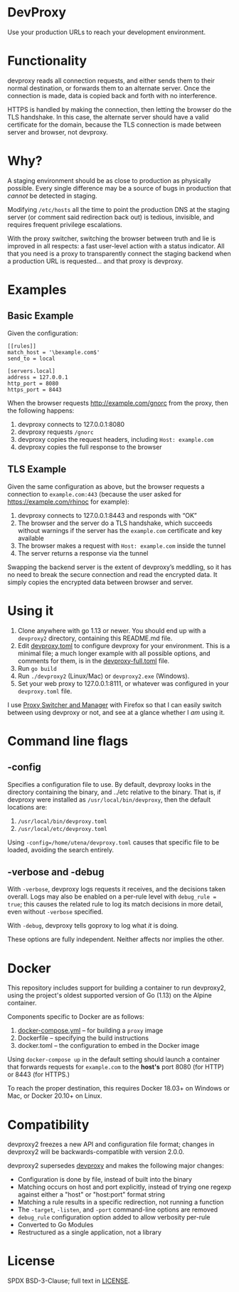 # DevProxy

Use your production URLs to reach your development environment.


# Functionality

devproxy reads all connection requests, and either sends them to their normal
destination, or forwards them to an alternate server. Once the connection is
made, data is copied back and forth with no interference.

HTTPS is handled by making the connection, then letting the browser do the TLS
handshake. In this case, the alternate server should have a valid certificate
for the domain, because the TLS connection is made between server and browser,
not devproxy.


# Why?

A staging environment should be as close to production as physically possible.
Every single difference may be a source of bugs in production that *cannot* be
detected in staging.

Modifying `/etc/hosts` all the time to point the production DNS at the staging
server (or comment said redirection back out) is tedious, invisible, and
requires frequent privilege escalations.

With the proxy switcher, switching the browser between truth and lie is improved
in all respects: a fast user-level action with a status indicator.  All that you
need is a proxy to transparently connect the staging backend when a production
URL is requested… and that proxy is devproxy.


# Examples

## Basic Example

Given the configuration:

    [[rules]]
    match_host = '\bexample.com$'
    send_to = local

    [servers.local]
    address = 127.0.0.1
    http_port = 8080
    https_port = 8443

When the browser requests http://example.com/gnorc from the proxy, then the
following happens:

1. devproxy connects to 127.0.0.1:8080
2. devproxy requests `/gnorc`
3. devproxy copies the request headers, including `Host: example.com`
4. devproxy copies the full response to the browser

## TLS Example

Given the same configuration as above, but the browser requests a connection
to `example.com:443` (because the user asked for https://example.com/rhinoc
for example):

1. devproxy connects to 127.0.0.1:8443 and responds with “OK”
2. The browser and the server do a TLS handshake, which succeeds without
   warnings if the server has the `example.com` certificate and key available
3. The browser makes a request with `Host: example.com` inside the tunnel
4. The server returns a response via the tunnel

Swapping the backend server is the extent of devproxy’s meddling, so it has no
need to break the secure connection and read the encrypted data. It simply
copies the encrypted data between browser and server.


# Using it

1. Clone anywhere with go 1.13 or newer.  You should end up with a
	`devproxy2` directory, containing this README.md file.
2. Edit [devproxy.toml](./devproxy.toml) to configure devproxy for your
    environment. This is a minimal file; a much longer example with all possible
    options, and comments for them, is in the
    [devproxy-full.toml](./devproxy-full.toml) file.
3. Run `go build`
4. Run `./devproxy2` (Linux/Mac) or `devproxy2.exe` (Windows).
5. Set your web proxy to 127.0.0.1:8111, or whatever was configured in your
    `devproxy.toml` file.

I use [Proxy Switcher and Manager](https://addons.mozilla.org/en-US/firefox/addon/proxy-switcher-and-manager/)
with Firefox so that I can easily switch between using devproxy or not, and
see at a glance whether I _am_ using it.


# Command line flags

## -config

Specifies a configuration file to use. By default, devproxy looks in the
directory containing the binary, and ../etc relative to the binary. That is, if
devproxy were installed as `/usr/local/bin/devproxy`, then the default locations
are:

1. `/usr/local/bin/devproxy.toml`
2. `/usr/local/etc/devproxy.toml`

Using `-config=/home/utena/devproxy.toml` causes that specific file to be
loaded, avoiding the search entirely.

## -verbose and -debug

With `-verbose`, devproxy logs requests it receives, and the decisions taken
overall.  Logs may also be enabled on a per-rule level with `debug_rule = true`;
this causes the related rule to log its match decisions in more detail, even
without `-verbose` specified.

With `-debug`, devproxy tells goproxy to log what _it_ is doing.

These options are fully independent.  Neither affects nor implies the other.


# Docker

This repository includes support for building a container to run devproxy2,
using the project's oldest supported version of Go (1.13) on the Alpine
container.

Components specific to Docker are as follows:

1. [docker-compose.yml](./docker-compose.yml) – for building a `proxy` image
2. Dockerfile – specifying the build instructions
3. docker.toml – the configuration to embed in the Docker image

Using `docker-compose up` in the default setting should launch a container that
forwards requests for `example.com` to the **host's** port 8080 (for HTTP) or
8443 (for HTTPS.)

To reach the proper destination, this requires Docker 18.03+ on Windows or Mac,
or Docker 20.10+ on Linux.


# Compatibility

devproxy2 freezes a new API and configuration file format; changes in devproxy2
will be backwards-compatible with version 2.0.0.

devproxy2 supersedes [devproxy](https://github.com/sapphirecat/devproxy) and
makes the following major changes:

- Configuration is done by file, instead of built into the binary
- Matching occurs on host and port explicitly, instead of trying one regexp
    against either a "host" or "host:port" format string
- Matching a rule results in a specific redirection, not running a function
- The `-target`, `-listen`, and `-port` command-line options are removed
- `debug_rule` configuration option added to allow verbosity per-rule
- Converted to Go Modules
- Restructured as a single application, not a library


# License

SPDX BSD-3-Clause; full text in [LICENSE](./LICENSE).
